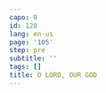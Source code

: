 ```yaml
---
capo: 0
id: 128
lang: en-us
page: '105'
step: pre
subtitle: ''
tags: []
title: O LORD, OUR GOD
---
```


